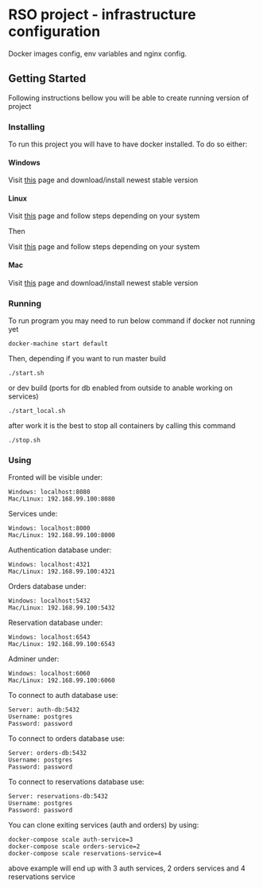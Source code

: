 # RSO project - infrastructure configuration

Docker images config, env variables and nginx config.

## Getting Started

Following instructions bellow you will be able to create running version of project

### Installing

To run this project you will have to have docker installed. To do so either: 

#### Windows

Visit [this](https://docs.docker.com/docker-for-windows/install/) page and download/install newest stable version

#### Linux

Visit [this](https://docs.docker.com/install/) page and follow steps depending on your system

Then

Visit [this](https://docs.docker.com/compose/install/) page and follow steps depending on your system


#### Mac

Visit [this](https://docs.docker.com/docker-for-mac/install/) page and download/install newest stable version

### Running

To run program you may need to run below command if docker not running yet

```
docker-machine start default
```

Then, depending if you want to run master build

```
./start.sh
```

or dev build (ports for db enabled from outside to anable working on services)

```
./start_local.sh
```

after work it is the best to stop all containers by calling this command

```
./stop.sh
```

### Using

Fronted will be visible under:

```
Windows: localhost:8080
Mac/Linux: 192.168.99.100:8080
```

Services unde:

```
Windows: localhost:8000
Mac/Linux: 192.168.99.100:8000
```

Authentication database under:

```
Windows: localhost:4321
Mac/Linux: 192.168.99.100:4321
```

Orders database under:

```
Windows: localhost:5432
Mac/Linux: 192.168.99.100:5432
```

Reservation database under:

```
Windows: localhost:6543
Mac/Linux: 192.168.99.100:6543
```

Adminer under:

```
Windows: localhost:6060
Mac/Linux: 192.168.99.100:6060
```

To connect to auth database use: 

```
Server: auth-db:5432
Username: postgres
Password: password
```

To connect to orders database use: 

```
Server: orders-db:5432
Username: postgres
Password: password
```

To connect to reservations database use: 

```
Server: reservations-db:5432
Username: postgres
Password: password
```

You can clone exiting services (auth and orders) by using: 

```
docker-compose scale auth-service=3
docker-compose scale orders-service=2
docker-compose scale reservations-service=4
```

above example will end up with 3 auth services, 2 orders services and 4 reservations service
